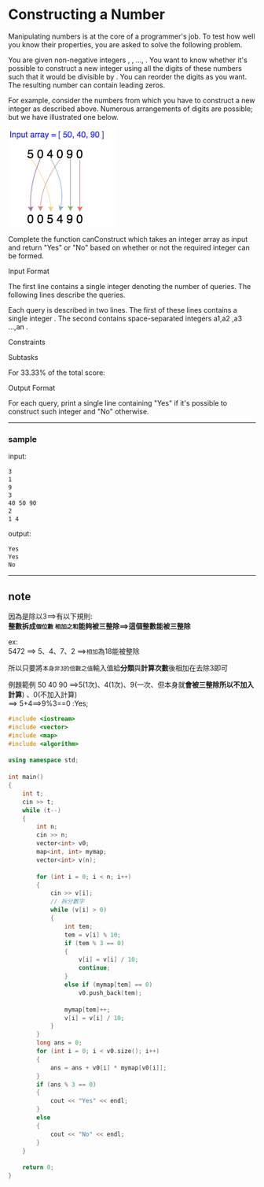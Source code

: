 # Constructing a Number
Manipulating numbers is at the core of a programmer's job. To test how well you know their properties, you are asked to solve the following problem.

You are given  non-negative integers , , ..., . You want to know whether it's possible to construct a new integer using all the digits of these numbers such that it would be divisible by . You can reorder the digits as you want. The resulting number can contain leading zeros.

For example, consider the numbers  from which you have to construct a new integer as described above. Numerous arrangements of digits are possible; but we have illustrated one below.


![](https://github.com/archie0732/c-solution/blob/main/picture/1514370322-1398c77ec5-number_cons1.png)

Complete the function canConstruct which takes an integer array as input and return "Yes" or "No" based on whether or not the required integer can be formed.

Input Format

The first line contains a single integer  denoting the number of queries. The following lines describe the queries.

Each query is described in two lines. The first of these lines contains a single integer . The second contains  space-separated integers a1,a2 ,a3 ...,an .

Constraints

Subtasks

For 33.33% of the total score:

Output Format

For each query, print a single line containing "Yes" if it's possible to construct such integer and "No" otherwise.
***
### **sample**  
input:
```
3  
1  
9  
3  
40 50 90  
2  
1 4
```  
output:  
```
Yes
Yes
No
```
***
## note 
因為是除以3==>有以下規則:  
**整數拆成`個位數` `相加之和`能夠被三整除==>這個整數能被三整除**    


ex:  
5472 ==> 5、4、7、2 ==>`相加`為18能被整除


所以只要將`本身非3的倍數之值`輸入值給**分類**與**計算次數**後相加在去除3即可

例題範例
50 40 90 ==>5(1次)、4(1次)、9(一次、但本身就**會被三整除所以不加入計算**) 、0(不加入計算)  
==> 5+4==>9%3==0 :Yes;
```cpp
#include <iostream>
#include <vector>
#include <map>
#include <algorithm>

using namespace std;

int main()
{
    int t;
    cin >> t;
    while (t--)
    {
        int n;
        cin >> n;
        vector<int> v0;
        map<int, int> mymap;
        vector<int> v(n);

        for (int i = 0; i < n; i++)
        {
            cin >> v[i];
            // 拆分數字
            while (v[i] > 0)
            {
                int tem;
                tem = v[i] % 10;
                if (tem % 3 == 0)
                {
                    v[i] = v[i] / 10;
                    continue;
                }
                else if (mymap[tem] == 0)
                    v0.push_back(tem);

                mymap[tem]++;
                v[i] = v[i] / 10;
            }
        }
        long ans = 0;
        for (int i = 0; i < v0.size(); i++)
        {
            ans = ans + v0[i] * mymap[v0[i]];
        }
        if (ans % 3 == 0)
        {
            cout << "Yes" << endl;
        }
        else
        {
            cout << "No" << endl;
        }
    }

    return 0;
}
```
